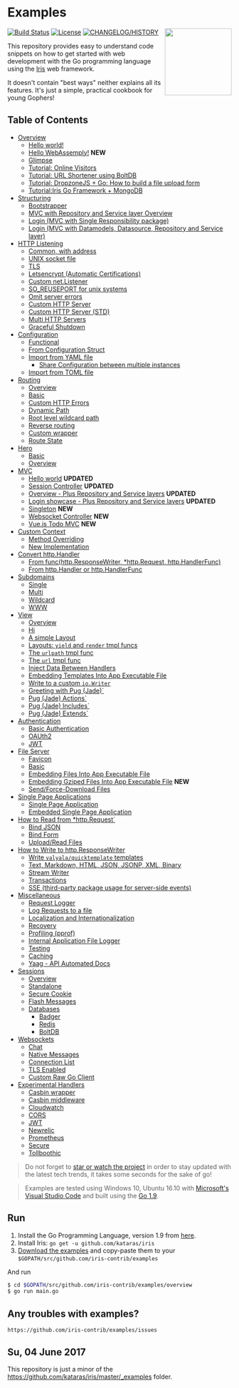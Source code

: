 # Examples

<img align="right" width="150px" src="https://iris-go.com/images/logo.svg?v=10">

<a href="https://travis-ci.org/iris-contrib/examples"><img src="https://img.shields.io/travis/iris-contrib/examples.svg?style=flat-square" alt="Build Status"></a>
<a href="https://github.com/iris-contrib/examples/blob/master/LICENSE"><img src="https://img.shields.io/badge/%20license-MIT%20%20License%20-E91E63.svg?style=flat-square" alt="License"></a>
<a href="https://github.com/kataras/iris/blob/master/HISTORY.md"><img src="https://img.shields.io/badge/version-10.x%20-blue.svg?style=flat-square" alt="CHANGELOG/HISTORY"></a>

This repository provides easy to understand code snippets on how to get started with web development with the Go programming language using the [Iris](https://github.com/kataras/iris) web framework.

It doesn't contain "best ways" neither explains all its features. It's just a simple, practical cookbook for young Gophers!

## Table of Contents

* [Overview](overview)
    * [Hello world!](hello-world/main.go)
    * [Hello WebAssemply!](webassembly/basic/main.go) **NEW**
    * [Glimpse](overview/main.go)
    * [Tutorial: Online Visitors](tutorial/online-visitors/main.go)
    * [Tutorial: URL Shortener using BoltDB](tutorial/url-shortener/main.go)
    * [Tutorial: DropzoneJS + Go: How to build a file upload form](tutorial/dropzonejs/main.go)
    * [Tutorial:Iris Go Framework + MongoDB](https://medium.com/go-language/iris-go-framework-mongodb-552e349eab9c)
* [Structuring](structuring)
    * [Bootstrapper](structuring/bootstrap/bootstrap/bootstrapper.go)
    * [MVC with Repository and Service layer Overview](mvc/overview/main.go)
    * [Login (MVC with Single Responsibility package)](structuring/login-mvc-single-responsible-package/main.go)
    * [Login (MVC with Datamodels, Datasource, Repository and Service layer)](mvc/login/main.go)
* [HTTP Listening](http-listening)
    * [Common, with address](http-listening/listen-addr/main.go)
    * [UNIX socket file](http-listening/listen-unix/main.go)
    * [TLS](http-listening/listen-tls/main.go)
    * [Letsencrypt (Automatic Certifications)](http-listening/listen-letsencrypt/main.go)
    * [Custom net.Listener](http-listening/custom-listener/main.go)
    * [SO_REUSEPORT for unix systems](http-listening/custom-listener/unix-reuseport/main.go)
    * [Omit server errors](http-listening/listen-addr/omit-server-errors/main.go)
    * [Custom HTTP Server](http-listening/custom-httpserver/easy-way/main.go)
    * [Custom HTTP Server (STD)](http-listening/custom-httpserver/std-way/main.go)
    * [Multi HTTP Servers](http-listening/custom-httpserver/multi/main.go)
    * [Graceful Shutdown](http-listening/graceful-shutdown/default-notifier/main.go)
* [Configuration](configuration)
    * [Functional](configuration/functional/main.go)
    * [From Configuration Struct](configuration/from-configuration-structure/main.go)
    * [Import from YAML file](configuration/from-yaml-file/main.go)
        * [Share Configuration between multiple instances](configuration/from-yaml-file/shared-configuration/main.go)
    * [Import from TOML file](configuration/from-toml-file/main.go)
* [Routing](routing)
    * [Overview](routing/overview/main.go)
    * [Basic](routing/basic/main.go)
    * [Custom HTTP Errors](routing/http-errors/main.go)
    * [Dynamic Path](routing/dynamic-path/main.go)
    * [Root level wildcard path](routing/dynamic-path/root-wildcard/main.go)
    * [Reverse routing](routing/reverse/main.go)
    * [Custom wrapper](routing/custom-wrapper/main.go)
    * [Route State](routing/route-state/main.go)
* [Hero](hero)
    * [Basic](hero/basic/main.go)
    * [Overview](hero/overview/main.go)
* [MVC](mvc)
    * [Hello world](mvc/hello-world/main.go) **UPDATED**
    * [Session Controller](mvc/session-controller/main.go) **UPDATED**
    * [Overview - Plus Repository and Service layers](mvc/overview/main.go) **UPDATED**
    * [Login showcase - Plus Repository and Service layers](mvc/login/web/main.go) **UPDATED**
    * [Singleton](mvc/singleton/main.go) **NEW**
    * [Websocket Controller](mvc/websocket/main.go) **NEW**
    * [Vue.js Todo MVC](tutorial/vuejs-todo-mvc/src/web/main.go) **NEW**
* [Custom Context](routing/custom-context)
    * [Method Overriding](routing/custom-context/method-overriding/main.go)
    * [New Implementation](routing/custom-context/new-implementation/main.go)
* [Convert http.Handler](convert-handlers)
    * [From func(http.ResponseWriter, *http.Request, http.HandlerFunc)](convert-handlers/negroni-like/main.go)
    * [From http.Handler or http.HandlerFunc](convert-handlers/nethttp/main.go)
* [Subdomains](subdomains)
    * [Single](subdomains/single/main.go)
    * [Multi](subdomains/multi/main.go)
    * [Wildcard](subdomains/wildcard/main.go)
    * [WWW](subdomains/www/main.go)
* [View](view)
    * [Overview](view/overview/main.go)
    * [Hi](view/template_html_0/main.go)
    * [A simple Layout](view/template_html_1/main.go)
    * [Layouts: `yield` and `render` tmpl funcs](view/template_html_2/main.go)
    * [The `urlpath` tmpl func](view/template_html_3/main.go)
    * [The `url` tmpl func](view/template_html_4/main.go)
    * [Inject Data Between Handlers](view/context-view-data/main.go)
    * [Embedding Templates Into App Executable File](view/embedding-templates-into-app/main.go)
    * [Write to a custom `io.Writer`](view/write-to/main.go)
    * [Greeting with Pug (Jade)`](view/template_pug_0/main.go)
    * [Pug (Jade) Actions`](view/template_pug_1/main.go)
    * [Pug (Jade) Includes`](view/template_pug_2/main.go)
    * [Pug (Jade) Extends`](view/template_pug_3/main.go)
* [Authentication](authentication)
    * [Basic Authentication](authentication/basicauth/main.go)
    * [OAUth2](authentication/oauth2/main.go)
    * [JWT](experimental-handlers/jwt/simple/main.go)
* [File Server](file-server)
    * [Favicon](file-server/favicon/main.go)
    * [Basic](file-server/basic/main.go)
    * [Embedding Files Into App Executable File](file-server/embedding-files-into-app/main.go)
    * [Embedding Gziped Files Into App Executable File](file-server/embedding-gziped-files-into-app/main.go) **NEW**
    * [Send/Force-Download Files](file-server/send-files/main.go)
* [Single Page Applications](file-server/single-page-application)
    * [Single Page Application](file-server/single-page-application/basic/main.go)
    * [Embedded Single Page Application](file-server/single-page-application/embedded-single-page-application/main.go)
* [How to Read from *http.Request`](http_reqest)
    * [Bind JSON](http_request/read-json/main.go)
    * [Bind Form](http_request/read-form/main.go)
    * [Upload/Read Files](http_request/upload-files/main.go)
* [How to Write to http.ResponseWriter](http_responsewriter)
	* [Write `valyala/quicktemplate` templates](http_responsewriter/quicktemplate/main.go)
    * [Text, Markdown, HTML, JSON, JSONP, XML, Binary](http_responsewriter/write-rest/main.go)
    * [Stream Writer](http_responsewriter/stream-writer/main.go)
    * [Transactions](http_responsewriter/transactions/main.go)
    * [SSE (third-party package usage for server-side events)](http_responsewriter/sse-third-party/main.go)
* [Miscellaneous](miscellaneous)
    * [Request Logger](http_request/request-logger/main.go)
	* [Log Requests to a file](http_request/request-logger/request-logger-file/main.go)
    * [Localization and Internationalization](miscellaneous/i18n/main.go)
    * [Recovery](miscellaneous/recover/main.go)
    * [Profiling (pprof)](miscellaneous/pprof/main.go)
    * [Internal Application File Logger](miscellaneous/file-logger/main.go)
    * [Testing](testing/httptest/main_test.go)
    * [Caching](cache/simple/main.go)
    * [Yaag - API Automated Docs](apidoc/yaag/main.go)
* [Sessions](sessions)
    * [Overview](sessions/overview/main.go)
    * [Standalone](sessions/standalone/main.go)
    * [Secure Cookie](sessions/securecookie/main.go)
    * [Flash Messages](sessions/flash-messages/main.go)
    * [Databases](sessions/database)
        * [Badger](sessions/database/badger/main.go)
        * [Redis](sessions/database/redis/main.go)
        * [BoltDB](sessions/database/boltdb/main.go)
* [Websockets](websocket)
    * [Chat](websocket/chat/main.go)
    * [Native Messages](websocket/native-messages/main.go)
    * [Connection List](websocket/connectionlist/main.go)
    * [TLS Enabled](websocket/secure/main.go)
    * [Custom Raw Go Client](websocket/custom-go-client/main.go)
* [Experimental Handlers](experimental-handlers)
    * [Casbin wrapper](experimental-handlers/casbin/wrapper/main.go)
    * [Casbin middleware](experimental-handlers/casbin/middleware/main.go)
    * [Cloudwatch](experimental-handlers/cloudwatch/simple/main.go)
    * [CORS](experimental-handlers/cors/simple/main.go)
    * [JWT](experimental-handlers/jwt/main.go)
    * [Newrelic](experimental-handlers/newrelic/simple/main.go)
    * [Prometheus](experimental-handlers/prometheus/simple/main.go)
    * [Secure](experimental-handlers/secure/simple/main.go)
    * [Tollboothic](experimental-handlers/tollboothic/limit-handler/main.go)

> Do not forget to [star or watch the project](https://github.com/kataras/iris/stargazers) in order to stay updated with the latest tech trends, it takes some seconds for the sake of go!

> Examples are tested using Windows 10, Ubuntu 16.10 with [Microsoft's Visual Studio Code](https://code.visualstudio.com/) and built using the [Go 1.9](https://golang.org/dl).

## Run

1. Install the Go Programming Language, version 1.9 from [here](https://golang.org/dl).
2. Install Iris: `go get -u github.com/kataras/iris`
3. [Download the examples](https://github.com/iris-contrib/examples/archive/master.zip) and copy-paste them to your `$GOPATH/src/github.com/iris-contrib/examples`

And run

```sh
$ cd $GOPATH/src/github.com/iris-contrib/examples/overview
$ go run main.go
```

## Any troubles with examples?

    https://github.com/iris-contrib/examples/issues

## Su, 04 June 2017

This repository is just a minor of the https://github.com/kataras/iris/master/_examples folder.
